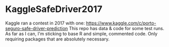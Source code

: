 # KaggleSafeDriver2017
Kaggle ran a contest in 2017 with one: https://www.kaggle.com/c/porto-seguro-safe-driver-prediction
This repo has data & code for some test runs.
As far as I can, I'm sticking to base R and simple, commented code. Only requiring packages that are absolutely necessary.
